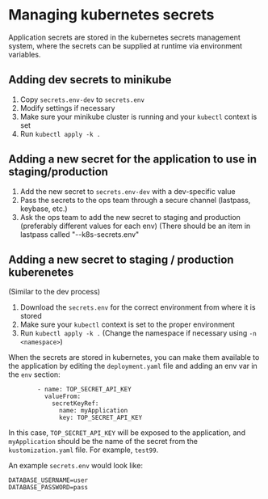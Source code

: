 Managing kubernetes secrets
===========================

Application secrets are stored in the kubernetes secrets management system, where the secrets can be supplied at runtime via environment variables.

## Adding dev secrets to minikube
1. Copy `secrets.env-dev` to `secrets.env`
2. Modify settings if necessary
3. Make sure your minikube cluster is running and your `kubectl` context is set
4. Run `kubectl apply -k .`

## Adding a new secret for the application to use in staging/production
1. Add the new secret to `secrets.env-dev` with a dev-specific value
2. Pass the secrets to the ops team through a secure channel (lastpass, keybase, etc.)
3. Ask the ops team to add the new secret to staging and production (preferably different values for each env)
(There should be an item in lastpass called "<Application>-<Environment>-k8s-secrets.env"

## Adding a new secret to staging / production kuberenetes
(Similar to the dev process)
1. Download the `secrets.env` for the correct environment from where it is stored
2. Make sure your `kubectl` context is set to the proper environment
3. Run `kubectl apply -k .`  (Change the namespace if necessary using `-n <namespace>`)

When the secrets are stored in kubernetes, you can make them available to the application by editing the `deployment.yaml` file and adding an env var in the `env` section:
```
        - name: TOP_SECRET_API_KEY
          valueFrom:
            secretKeyRef:
              name: myApplication
              key: TOP_SECRET_API_KEY
```

In this case, `TOP_SECRET_API_KEY` will be exposed to the application, and `myApplication` should be the name of the secret from the `kustomization.yaml` file. For example, `test99`.

An example `secrets.env` would look like:

```
DATABASE_USERNAME=user
DATABASE_PASSWORD=pass
```
